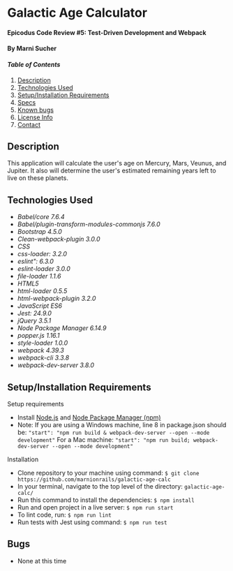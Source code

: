 # Galactic Age Calculator

#### Epicodus Code Review #5: Test-Driven Development and Webpack

#### By Marni Sucher

#### _Table of Contents_

1. [Description](#description)
2. [Technologies Used](#technologies)
3. [Setup/Installation Requirements](#setup)
4. [Specs](#specs)
5. [Known bugs](#bugs)
6. [License Info](#license)
7. [Contact](#contact)

## Description <a id="description"></a>

This application will calculate the user's age on Mercury, Mars, Veunus, and Jupiter. It also will determine the user's estimated remaining years left to live on these planets.

## Technologies Used <a id="technologies"></a>

  * _Babel/core 7.6.4_
  * _Babel/plugin-transform-modules-commonjs 7.6.0_
  * _Bootstrap 4.5.0_
  * _Clean-webpack-plugin 3.0.0_
  * _CSS_
  * _css-loader: 3.2.0_
  * _eslint": 6.3.0_
  * _eslint-loader 3.0.0_
  * _file-loader 1.1.6_
  * _HTML5_
  * _html-loader 0.5.5_
  * _html-webpack-plugin 3.2.0_
  * _JavaScript ES6_
  * _Jest: 24.9.0_
  * _jQuery 3.5.1_
  * _Node Package Manager 6.14.9_
  * _popper.js 1.16.1_
  * _style-loader 1.0.0_
  * _webpack 4.39.3_
  * _webpack-cli 3.3.8_
  * _webpack-dev-server 3.8.0_

  ## Setup/Installation Requirements <a id="setup"></a>

Setup requirements
* Install [Node.js](https://nodejs.org/en/) and [Node Package Manager (npm)](https://www.npmjs.com/) 
* Note: 
  If you are using a Windows machine, line 8 in package.json should be: 
`"start": "npm run build & webpack-dev-server --open --mode development"`
  For a Mac machine:
  `"start": "npm run build; webpack-dev-server --open --mode development"`

Installation
* Clone repository to your machine using command: `$ git clone https://github.com/marnionrails/galactic-age-calc`
* In your terminal, navigate to the top level of the directory: `galactic-age-calc/`
* Run this command to install the dependencies: `$ npm install`
* Run and open project in a live server: `$ npm run start`
* To lint code, run: `$ npm run lint`
* Run tests with Jest using command: `$ npm run test`

## Bugs <a id="bugs"></a>
* None at this time